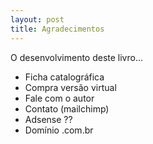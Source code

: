 ```yaml
---
layout: post
title: Agradecimentos
---
```


O desenvolvimento deste livro...

- Ficha catalográfica
- Compra versão virtual
- Fale com o autor
- Contato (mailchimp)
- Adsense ??
- Domínio .com.br
